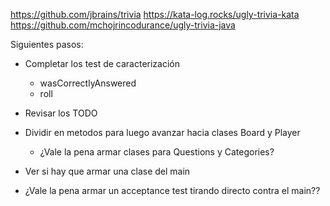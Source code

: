 https://github.com/jbrains/trivia
https://kata-log.rocks/ugly-trivia-kata
https://github.com/mchojrincodurance/ugly-trivia-java

Siguientes pasos:

- Completar los test de caracterización
  - wasCorrectlyAnswered
  - roll

- Revisar los TODO
- Dividir en metodos para luego avanzar hacia clases Board y Player
  - ¿Vale la pena armar clases para Questions y Categories?
- Ver si hay que armar una clase del main

- ¿Vale la pena armar un acceptance test tirando directo contra el main??
